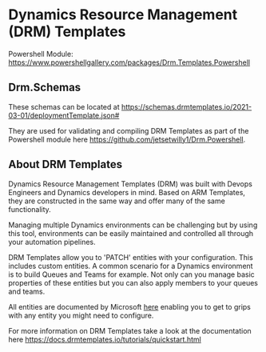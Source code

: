 # Dynamics Resource Management (DRM) Templates

Powershell Module: https://www.powershellgallery.com/packages/Drm.Templates.Powershell

## Drm.Schemas

These schemas can be located at https://schemas.drmtemplates.io/2021-03-01/deploymentTemplate.json#

They are used for validating and compiling DRM Templates as part of the Powershell module here
https://github.com/jetsetwilly1/Drm.Powershell.


## About DRM Templates

Dynamics Resource Management Templates (DRM) was built with Devops Engineers and Dynamics developers in mind. Based on 
ARM Templates, they are constructed in the same way and offer many of the same functionality.

Managing multiple Dynamics environments can be challenging but by using this tool, 
environments can be easily maintained and controlled all through your automation pipelines.

DRM Templates allow you to 'PATCH' entities with your configuration. This includes custom entities. 
A common scenario for a Dynamics environment is to build Queues and Teams for example. 
Not only can you manage basic properties of these entities but you can also apply members to your queues and teams.

All entities are documented by Microsoft [here](https://learn.microsoft.com/en-us/power-apps/developer/data-platform/webapi/reference/entitytypes?view=dataverse-latest) enabling you to get to grips with any 
entity you might need to configure.

For more information on DRM Templates take a look at the documentation here https://docs.drmtemplates.io/tutorials/quickstart.html